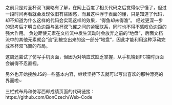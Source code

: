<p>之前只是对圣杯双飞翼略有了解，在网上百度了相关代码之后觉得似乎懂了，但过一段时间再看就会发现依旧有些困惑，而且这种浮于表面的懂，只是知道了代码，却不知道为什么这样的代码会实现这样的效果，“得鱼却未得渔”。
经过更深一步的思考后才明白负边距与圣杯双飞翼之间的紧密联系，同时也不得不感叹负边距的强大作用。
负边距使元素在文档流中发生流动时会放弃之前的“地盘”，后面文档流中的其他元素就会“流”到被空出来的这一部分“地盘”，因此才能利用这种浮动完成圣杯双飞翼的布局。
</p>
<p>这周还尝试了仿写手机页面，但因为对响应式缺乏掌握，从手机端到PC端时页面会崩得不忍直视。
</p>
<p>
另外也开始接触JS的一些基本内容，继续坚持下去就可以写出喜欢的那种漂亮的界面啦~
</p>
<p>三栏式布局和仿写西邮成绩页面的代码链接：https://github.com/BonCzech/Web-Code
</p>